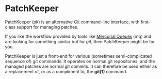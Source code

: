 # PatchKeeper

PatchKeeper (pk) is an alternative [Git](https://git-scm.com/) command-line interface, with
first-class support for managing patches.

If you like the workflow provided by tools like [Mercurial Queues](https://www.mercurial-scm.org/wiki/MqExtension)
(mq) and are looking for something similar but for *git*, then PatchKeeper might be for you.

PatchKeeper is just a front-end for various (sometimes semi-complicated sequence of) git commands.
It operates on normal git repositories, and the managed patches are normal git commits. It can therefore
be used either as a replacement of, or as a compliment to, the **git(1)** command.

